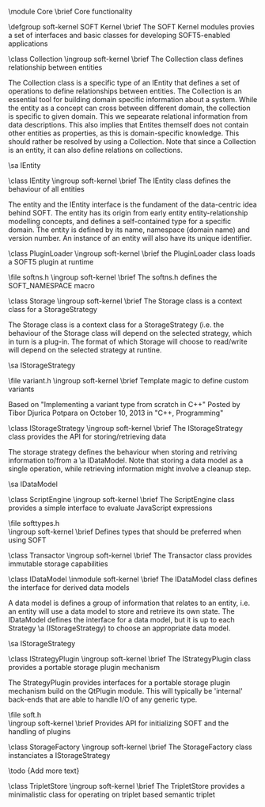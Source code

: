 \module Core
\brief Core functionality

\defgroup soft-kernel SOFT Kernel 
\brief The SOFT Kernel modules provies a set of interfaces and basic classes for developing SOFT5-enabled applications


\class Collection
\ingroup soft-kernel 
\brief The Collection class defines relationship between entities

The Collection class is a specific type of an IEntity that defines a
set of operations to define relationships between entities. The
Collection is an essential tool for building domain specific
information about a system. While the entity as a concept can cross
between different domain, the collection is specific to given
domain. This we sepearate relational information from data
descriptions. This also implies that Entites themself does not contain
other entities as properties, as this is domain-specific
knowledge. This should rather be resolved by using a Collection. Note
that since a Collection is an entity, it can also define relations on
collections.
  
\sa IEntity


\class IEntity 
\ingroup soft-kernel 
\brief The IEntity class defines the behaviour of all entities

The entity and the IEntity interface is the fundament of the
data-centric idea behind SOFT. The entity has its origin from early
entity entity-relationship modelling concepts, and defines a
self-contained type for a specific domain. The entity is defined by
its name, namespace (domain name) and version number. An instance of
an entity will also have its unique identifier.

\class PluginLoader
\ingroup soft-kernel
\brief the PluginLoader class loads a SOFT5 plugin at runtime
	
\file softns.h
\ingroup soft-kernel
\brief The softns.h defines the SOFT_NAMESPACE macro

\class Storage
\ingroup soft-kernel 
\brief The Storage class is a context class for a StorageStrategy

The Storage class is a context class for a StorageStrategy (i.e. the
behaviour of the Storage class will depend on the selected strategy,
which in turn is a plug-in. The format of which Storage will choose to
read/write will depend on the selected strategy at runtine.

\sa IStorageStrategy

\file variant.h
\ingroup soft-kernel
\brief Template magic to define custom variants

Based on "Implementing a variant type from scratch in C++" Posted
by Tibor Djurica Potpara on October 10, 2013 in "C++, Programming"

\class IStorageStrategy 
\ingroup soft-kernel 
\brief The IStorageStrategy class provides the API for storing/retrieving data

The storage strategy defines the behaviour when storing and
retriving information to/from a \a IDataModel. Note that storing a data
model as a single operation, while retrieving information might
involve a cleanup step. 

\sa IDataModel

\class ScriptEngine
\ingroup soft-kernel
\brief The ScriptEngine class provides a simple interface to evaluate JavaScript expressions

\file softtypes.h       
\ingroup soft-kernel
\brief Defines types that should be preferred when using SOFT

\class Transactor
\ingroup soft-kernel
\brief The Transactor class provides immutable storage capabilities

\class IDataModel
\inmodule soft-kernel
\brief The IDataModel class defines the interface for derived data models
  
A data model is defines a group of information that relates to an
  entity, i.e. an entity will use a data model to store and retrieve
  its own state. The IDataModel defines the interface for a data
  model, but it is up to each Strategy \a (IStorageStrategy) to choose
  an appropriate data model.

\sa IStorageStrategy 

\class IStrategyPlugin
\ingroup soft-kernel 
\brief The IStrategyPlugin class provides a portable storage plugin mechanism

The StrategyPlugin provides interfaces for a portable storage plugin
mechanism build on the QtPlugin module. This will typically be
'internal' back-ends that are able to handle I/O of any generic type.

\file soft.h          
\ingroup soft-kernel
\brief Provides API for initializing SOFT and the handling of plugins

\class StorageFactory
\ingroup soft-kernel
\brief The StorageFactory class instanciates a IStorageStrategy 

\todo {Add more text}

\class TripletStore
\ingroup soft-kernel
\brief The TripletStore provides a minimalistic class for operating on triplet based semantic triplet










